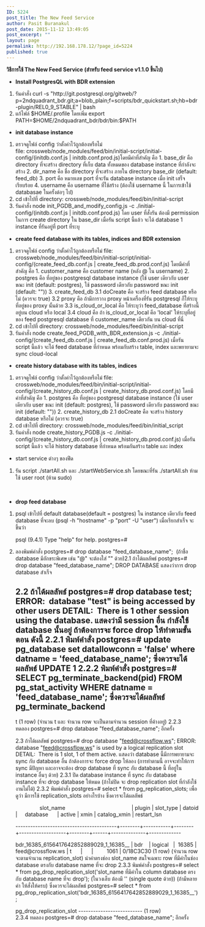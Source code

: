 ```yaml
---
ID: 5224
post_title: The New Feed Service
author: Pasit Buranakul
post_date: 2015-11-12 13:49:05
post_excerpt: ""
layout: page
permalink: http://192.168.178.12/?page_id=5224
published: true
---
```

<strong>วิธีการใช้ The New Feed Service (สำหรับ feed service v1.1.0 ขึ้นไป)</strong>
<ul>
	<li><strong>Install PostgresQL with BDR extension</strong></li>
</ul>
<ol>
	<li>รันคำสั่ง curl -s "http://git.postgresql.org/gitweb/?p=2ndquadrant_bdr.git;a=blob_plain;f=scripts/bdr_quickstart.sh;hb=bdr-plugin/REL0_9_STABLE" | bash</li>
	<li>แก้ไฟล์ $HOME/.profile โดยเพิ่ม export PATH=$HOME/2ndquadrant_bdr/bdr/bin:$PATH</li>
</ol>
<ul>
	<li><strong>init database instance</strong></li>
</ul>
<ol>
	<li>ตรวจดูไฟล์ config ว่าตั้งค่าไว้ถูกต้องหรือไม่ file: crossweb/node_modules/feed/bin/initial-script/initial-config/(initdb.conf.js | initdb.conf.prod.js)โดยมีค่าที่สำคัญ คือ
1. base_dir คือ directory ที่จะสร้าง directory ที่เก็บ data ทั้งหมดของ database instance ที่กำลังจะสร้าง
2. dir_name คือ ชื่อ directory ที่จะสร้าง ภายใน directory base_dir (default: feed_db)
3. port คือ หมายเลข port ที่จะรัน database instance เมื่อ init เสร็จเรียบร้อย
4. username คือ username ที่ใช้สร้าง (ต้องใช้ username นี้ ในการเข้าใช้ databasae ในครั้งต่อๆ ไป)</li>
	<li>cd เข้าไปที่ directory: crossweb/node_modules/feed/bin/initial-script</li>
	<li>รันคำสั่ง node init_PGDB_and_modify_config.js -c ./initial-config/(initdb.conf.js | initdb.conf.prod.js)
โดย user ที่สั่งรัน ต้องมี permission ในการ create directory ใน base_dir
เมื่อรัน script นี้แล้ว จะได้ database 1 instance ที่รันอยู่ที่ port ที่ระบุ</li>
</ol>
<ul>
	<li><strong>create feed database with its tables, indices and BDR extension</strong></li>
</ul>
<ol>
	<li>ตรวจดูไฟล์ config ว่าตั้งค่าไว้ถูกต้องหรือไม่
file: crossweb/node_modules/feed/bin/initial-script/initial-config/(create_feed_db.conf.js | create_feed_db.prod.conf.js)
โดยมีค่าที่สำคัญ คือ
1. customer_name คือ customer name (หลัง @ ใน username)
2. postgres คือ ที่อยู่ของ postgresql database instance (ใช้ user เดียวกับ user ขณะ init (default: postgres), ใช้ password เดียวกับ password ขณะ init (default: ""))
3. create_feed_db
3.1 doCreate คือ จะสร้าง feed database หรือไม่ (ควรจะ true)
3.2 proxy คือ ถ้ามีการวาง proxy หน้าเครื่องที่รัน postgresql ก็ให้ระบุที่อยู่ของ proxy นั้นด้วย
3.3 is_cloud_or_local คือ ให้ระบุว่า feed_database ที่สร้างนี้ อยู่บน cloud หรือ local
3.4 cloud คือ ถ้า is_cloud_or_local คือ 'local' ให้ระบุที่อยู่ของ feed postgresql database ที่ customer_name เดียวกัน บน cloud ที่นี่</li>
	<li>cd เข้าไปที่ directory: crossweb/node_modules/feed/bin/initial-script</li>
	<li>รันคำสั่ง node create_feed_PGDB_with_BDR_extension.js -c ./initial-config/(create_feed_db.conf.js | create_feed_db.conf.prod.js)
เมื่อรัน script นี้แล้ว จะได้ feed database ที่กำหนด พร้อมกับสร้าง table, index และพยายามจะ sync cloud-local</li>
</ol>
<ul>
	<li><strong>create history database with its tables, indices</strong></li>
</ul>
<ol>
	<li>ตรวจดูไฟล์ config ว่าตั้งค่าไว้ถูกต้องหรือไม่
file: crossweb/node_modules/feed/bin/initial-script/initial-config/(create_history_db.conf.js | create_history_db.prod.conf.js)
โดยมีค่าที่สำคัญ คือ
1. postgres คือ ที่อยู่ของ postgresql database instance (ใช้ user เดียวกับ user ขณะ init (default: postgres), ใช้ password เดียวกับ password ขณะ init (default: ""))
2. create_history_db
2.1 doCreate คือ จะสร้าง history database หรือไม่ (ควรจะ true)</li>
	<li>cd เข้าไปที่ directory: crossweb/node_modules/feed/bin/initial_script</li>
	<li>รันคำสั่ง node create_history_PGDB.js -c ./initial-config/(create_history_db.conf.js | create_history_db.prod.conf.js)
เมื่อรัน script นี้แล้ว จะได้ history database ที่กำหนด พร้อมกันสร้าง table และ index</li>
</ol>
<ul>
	<li>start service ต่างๆ ของฟีด</li>
</ul>
<ol>
	<li>รัน script ./startAll.sh และ ./startWebService.sh โดยขณะที่รัน ./startAll.sh ห้ามใช้ user root (ห้าม sudo)</li>
</ol>
&nbsp;
<ul>
	<li><strong>drop feed database</strong></li>
</ul>
<ol>
	<li>psql เข้าไปที่ default database(default = postgres) ใน instance เดียวกับ feed database ที่จะลบ
(psql -h "hostname" -p "port" -U "user")
เมื่อเรียกสำเร็จ จะขึ้นว่า
<p class="p1"><span class="s1">psql (9.4.1)
</span><span class="s1">Type "help" for help.
</span><span class="s1">postgres=#</span></p>
</li>
	<li>ลองพิมพ์คำสั่ง
postgres=# drop database "feed_database_name";  (ถ้าชื่อ database มีอักขระพิเศษ เช่น "@" จะต้องใส่ "" ด้วย)2.1 ถ้าได้ผลลัพธ์
postgres=# drop database "feed_database_name";
DROP DATABASE
แสดงว่าการ drop database สำเร็จ

2.2 ถ้าได้ผลลัพธ์
postgres=# drop database test;
ERROR:  database "test" is being accessed by other users
DETAIL:  There is 1 other session using the database.
แสดงว่ามี session อื่น กำลังใช้ database นั้นอยู่
ถ้าต้องการจะ force drop ให้ทำตามขั้นตอน ดังนี้
2.2.1 พิมพ์คำสั่ง
postgres=# update pg_database set datallowconn = 'false' where datname = '​feed_database_name';
ซึ่งควรจะได้ผลลัพธ์
UPDATE 1
2.2.2 พิมพ์คำสั่ง
postgres=# SELECT pg_terminate_backend(pid) FROM pg_stat_activity WHERE datname = 'feed_database_name';
ซึ่งควรจะได้ผลลัพธ์
pg_terminate_backend
----------------------
t
(1 row)
(จำนวน t และ จำนวน row จะเป็นตามจำนวน session ที่ค้างอยู่)
2.2.3 ทดลอง postgres=# drop database "feed_database_name"; อีกครั้ง

2.3 ถ้าได้ผลลัพธ์
postgres=# drop database "feed@crossflow.ws";
ERROR:  database "feed@crossflow.ws" is used by a logical replication slot
DETAIL:  There is 1 slot, 1 of them active.
แสดงว่า database นี้มีการพยายามจะ sync กับ database อื่น
ถ้าต้องการจะ force drop ให้ลอง
(การทำตามนี้ อาจจะทำให้การ sync มีปัญหา และอาจจะต้อง drop database ที่ sync กับ database นี้ ที่อยู่ใน instance อื่นๆ ด้วย)
2.3.1 ปิด database instance ที่ sync กับ database instance ที่จะ drop database ให้หมด (ถ้าไม่ปิด จะ drop replication slot ที่กำลังใช้งานไม่ได้)
2.3.2 พิมพ์คำสั่ง
postgres=# select * from pg_replication_slots; เพื่อดูว่า มีการใช้ replication_slots อย่างไรบ้าง
ซึ่งควรจะได้ผลลัพธ์
<p class="p1"><span class="s1"><span class="Apple-converted-space">                </span>slot_name<span class="Apple-converted-space">                                            </span>| plugin | slot_type | datoid | <span class="Apple-converted-space">    </span>database<span class="Apple-converted-space">      </span>| active | xmin | catalog_xmin | restart_lsn </span></p>
<p class="p1"><span class="s1">-----------------------------------------+--------+-----------+--------+-------------------+--------+------+--------------+-------------</span></p>
<p class="p1"><span class="s1"> bdr_16385_6156417642852889029_1_16385__ | bdr<span class="Apple-converted-space">    </span>| logical <span class="Apple-converted-space">  </span>|<span class="Apple-converted-space">  </span>16385 | feed@crossflow.ws | t<span class="Apple-converted-space">      </span>|<span class="Apple-converted-space">      </span>| <span class="Apple-converted-space">        </span>1061 | 0/18C3C30
</span><span class="s1">(1 row)
(จำนวน row จะตามจำนวน replication_slot)
นำค่าตรงช่อง slot_name สนใจเฉพาะ row ที่มีค่าในช่อง database ตรงกับ database name ที่จะ drop
2.3.3 พิมพ์คำสั่ง
</span><span class="s1">postgres=# select * from pg_drop_replication_slot('slot_name ที่มีค่าใน column database ตรงกับ database name ที่จะ drop');
(ในวงเล็บ ต้องมี '' (single quote ด้วย))
(ถ้ามีหลายค่า ให้สั่งให้ครบ)
ซึ่งควรจะได้ผลลัพธ์
</span><span class="s1">postgres=# select * from pg_drop_replication_slot('bdr_16385_6156417642852889029_1_16385__');</span></p>
<p class="p1"><span class="s1"> pg_drop_replication_slot
</span><span class="s1">--------------------------
</span><span class="s1">(1 row)
</span><span class="s1">2.3.4 ทดลอง postgres=# drop database "feed_database_name"; อีกครั้ง</span></p>
&nbsp;</li>
</ol>